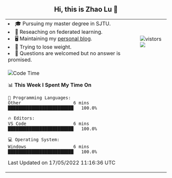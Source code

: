 <h2 align="center"> Hi, this is Zhao Lu 👋</h2>

<table style="overflow:hidden;">
    <tr> 
        <td>
            <li>🎓 Pursuing my master degree in SJTU.</li>
            <li>🌱 Reseaching on federated learning.</li>
            <li>🖥️ Maintaining my <a href="https://ifarewell.xyz">personal blog</a>.</li>
            <li>💪 Trying to lose weight.</li>
            <li>💬 Questions are welcomed but no answer is promised.</li> 
        </td>
        <td>
            <img src="https://visitor-badge.glitch.me/badge?page_id=ifarewell" alt="vistors" />
        <br>
          <img src="https://github-readme-stats.vercel.app/api?username=ifarewell&theme=graywhite&hide=prs,contribs&show_icons=true&hide_border=true&icon_color=CE1D2D&text_color=718096&bg_color=ffffff&hide_title=true" />
        </td>
    </tr>
    <tr>
        <td colspan="2">
            
<!--START_SECTION:waka-->
![Code Time](http://img.shields.io/badge/Code%20Time-143%20hrs%2014%20mins-blue)

📊 **This Week I Spent My Time On** 

```text
💬 Programming Languages: 
Other                    6 mins              █████████████████████████   100.0%

🔥 Editors: 
VS Code                  6 mins              █████████████████████████   100.0%

💻 Operating System: 
Windows                  6 mins              █████████████████████████   100.0%

```


 Last Updated on 17/05/2022 11:16:36 UTC
<!--END_SECTION:waka-->
            
</td></tr>
</table>

